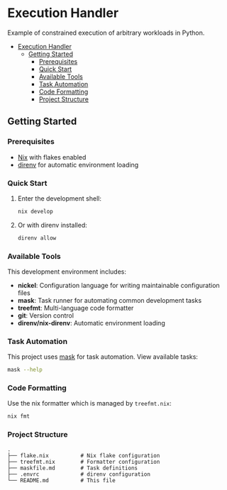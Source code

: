# Execution Handler

Example of constrained execution of arbitrary workloads in Python.

<!-- mdformat-toc start --slug=github --no-anchors --maxlevel=6 --minlevel=1 -->

- [Execution Handler](#execution-handler)
  - [Getting Started](#getting-started)
    - [Prerequisites](#prerequisites)
    - [Quick Start](#quick-start)
    - [Available Tools](#available-tools)
    - [Task Automation](#task-automation)
    - [Code Formatting](#code-formatting)
    - [Project Structure](#project-structure)

<!-- mdformat-toc end -->

## Getting Started

### Prerequisites

- [Nix](https://nixos.org/download.html) with flakes enabled
- [direnv](https://direnv.net/) for automatic environment loading

### Quick Start

1. Enter the development shell:

   ```bash
   nix develop
   ```

1. Or with direnv installed:

   ```bash
   direnv allow
   ```

### Available Tools

This development environment includes:

- **nickel**: Configuration language for writing maintainable configuration files
- **mask**: Task runner for automating common development tasks
- **treefmt**: Multi-language code formatter
- **git**: Version control
- **direnv/nix-direnv**: Automatic environment loading

### Task Automation

This project uses [mask](https://github.com/jacobdeichert/mask) for task automation. View available tasks:

```bash
mask --help
```

### Code Formatting

Use the nix formatter which is managed by `treefmt.nix`:

```bash
nix fmt
```

### Project Structure

```
.
├── flake.nix          # Nix flake configuration
├── treefmt.nix        # Formatter configuration
├── maskfile.md        # Task definitions
├── .envrc             # direnv configuration
└── README.md          # This file
```
